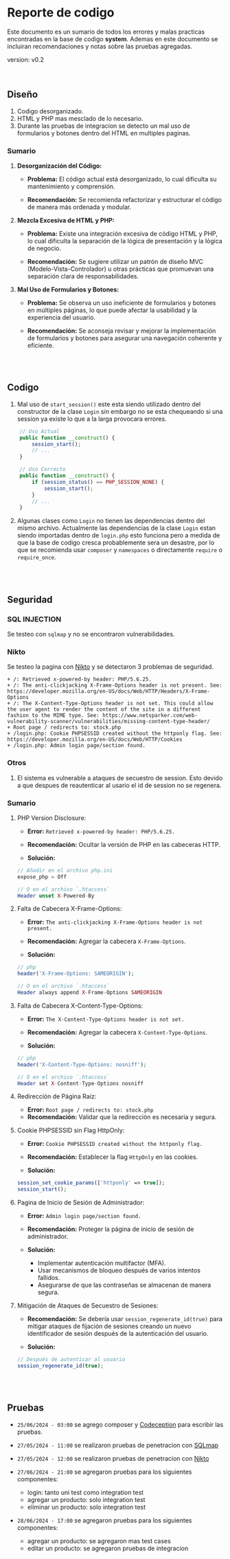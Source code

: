 # Reporte de codigo
Este documento es un sumario de todos los errores y malas practicas
encontradas en la base de codigo **system**. Ademas en este documento
se incluiran recomendaciones y notas sobre las pruebas agregadas.

version: v0.2

<br>

## Diseño
1. Codigo desorganizado.
2. HTML y PHP mas mesclado de lo necesario.
3. Durante las pruebas de integracion se detecto un
   mal uso de formularios y botones dentro del HTML en multiples paginas.

### Sumario
1. **Desorganización del Código:**
    - **Problema:** El código actual está desorganizado, lo cual dificulta su
    mantenimiento y comprensión. 

    - **Recomendación:** Se recomienda refactorizar y
    estructurar el código de manera más ordenada y modular.

2. **Mezcla Excesiva de HTML y PHP:**
    - **Problema:** Existe una integración excesiva de código HTML y
    PHP, lo cual dificulta la separación de la lógica de presentación
    y la lógica de negocio.

    - **Recomendación:** Se sugiere utilizar un patrón de diseño
    MVC (Modelo-Vista-Controlador) u otras prácticas que promuevan una
    separación clara de responsabilidades.

3. **Mal Uso de Formularios y Botones:**
    - **Problema:** Se observa un uso ineficiente de formularios y botones en múltiples
    páginas, lo que puede afectar la usabilidad y la experiencia
    del usuario.

    - **Recomendación:** Se aconseja revisar y mejorar la implementación
    de formularios y botones para asegurar una navegación coherente
    y eficiente.

<br>
<br>

## Codigo
1. Mal uso de  `start_session()` este esta siendo utilizado dentro del
constructor de la clase `Login` sin embargo no se esta chequeando si
una session ya existe lo que a la larga provocara errores.
```php
    // Uso Actual
    public function __construct() {
        session_start();
        // ...
    }

    // Uso Correcto
    public function __construct() {
        if (session_status() == PHP_SESSION_NONE) {
            session_start();
        }
        // ...
    }
```

2. Algunas clases como `Login` no tienen las dependencias dentro del
mismo archivo. Actualmente las dependencias de la clase `Login` estan
siendo importadas dentro de `login.php` esto funciona pero a medida de
que la base de codigo cresca probablemente sera un desastre, por lo que
se recomienda usar `composer` y `namespaces` o directamente `require`
o `require_once`.

<br>
<br>

## Seguridad

### SQL INJECTION
Se testeo con `sqlmap` y no se encontraron vulnerabilidades.

### Nikto
Se testeo la pagina con [Nikto](https://github.com/sullo/nikto) y se detectaron 3 problemas de seguridad.
```
+ /: Retrieved x-powered-by header: PHP/5.6.25.
+ /: The anti-clickjacking X-Frame-Options header is not present. See: https://developer.mozilla.org/en-US/docs/Web/HTTP/Headers/X-Frame-Options
+ /: The X-Content-Type-Options header is not set. This could allow the user agent to render the content of the site in a different fashion to the MIME type. See: https://www.netsparker.com/web-vulnerability-scanner/vulnerabilities/missing-content-type-header/
+ Root page / redirects to: stock.php
+ /login.php: Cookie PHPSESSID created without the httponly flag. See: https://developer.mozilla.org/en-US/docs/Web/HTTP/Cookies
+ /login.php: Admin login page/section found.
```

### Otros
1. El sistema es vulnerable a ataques de secuestro de session. Esto devido
a que despues de reautenticar al usario el id de session no se regenera.

### Sumario
1. PHP Version Disclosure:
    - **Error:** `Retrieved x-powered-by header: PHP/5.6.25.`
    - **Recomendación:** Ocultar la versión de PHP en las cabeceras HTTP.

    - **Solución:**
    ```php
    // Añadir en el archivo php.ini
    expose_php = Off

    // O en el archivo `.htaccess`
    Header unset X-Powered-By
    ```

2. Falta de Cabecera X-Frame-Options:
    - **Error:** `The anti-clickjacking X-Frame-Options header is not present.`
    - **Recomendación:** Agregar la cabecera `X-Frame-Options`.

    - **Solución:**
    ```php
    // php
    header('X-Frame-Options: SAMEORIGIN');

    // O en el archivo `.htaccess`
    Header always append X-Frame-Options SAMEORIGIN
    ```

3. Falta de Cabecera X-Content-Type-Options:
    - **Error:** `The X-Content-Type-Options header is not set.`
    - **Recomendación:** Agregar la cabecera `X-Content-Type-Options`.

    - **Solución:**
    ```php
    // php
    header('X-Content-Type-Options: nosniff');

    // O en el archivo `.htaccess`
    Header set X-Content-Type-Options nosniff
    ```

4. Redirección de Página Raíz:
    - **Error:** `Root page / redirects to: stock.php`
    - **Recomendación:** Validar que la redirección es necesaria y segura.

5. Cookie PHPSESSID sin Flag HttpOnly:
    - **Error:** `Cookie PHPSESSID created without the httponly flag.`
    - **Recomendación:** Establecer la flag `HttpOnly` en las cookies.

    - **Solución:**
    ```php
    session_set_cookie_params(['httponly' => true]);
    session_start();
    ```

6. Pagina de Inicio de Sesión de Administrador:
    - **Error:** `Admin login page/section found.`
    - **Recomendación:** Proteger la página de inicio de sesión de administrador.

    - **Solución:**
        - Implementar autenticación multifactor (MFA).
        - Usar mecanismos de bloqueo después de varios intentos fallidos.
        - Asegurarse de que las contraseñas se almacenan de manera segura.

7. Mitigación de Ataques de Secuestro de Sesiones:
    - **Recomendación:** Se debería usar `session_regenerate_id(true)`
    para mitigar ataques de fijación de sesiones creando un nuevo
    identificador de sesión después de la autenticación del usuario.

    - **Solución:**
    ```php
    // Después de autenticar al usuario
    session_regenerate_id(true);
    ```

<br>
<br>

## Pruebas
- `25/06/2024 - 03:00` se agrego composer y [Codeception](https://codeception.com/) para escribir las pruebas.
- `27/05/2024 - 11:00` se realizaron pruebas de penetracion con [SQLmap](https://sqlmap.org/)
- `27/05/2024 - 12:00` se realizaron pruebas de penetracion con [Nikto](https://github.com/sullo/nikto)

- `27/06/2024 - 21:00` se agregaron pruebas para los siguientes componentes:
    - login: tanto uni test como integration test
    - agregar un producto: solo integration test
    - eliminar un producto: solo integration test

- `28/06/2024 - 17:00` se agregaron pruebas para los siguientes componentes:
    - agregar un producto: se agregaron mas test cases
    - editar un producto: se agregaron pruebas de integracion
